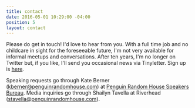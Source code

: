 ```yaml
---
title: contact
date: 2016-05-01 10:29:00 -04:00
position: 5
layout: contact
---
```


Please do get in touch! I'd love to hear from you. With 
a full time job and no childcare in sight for the foreseeable future, I'm not very available for informal meetups and conversations. After ten years, I'm no longer on Twitter but, if you like, I'll send you occasional news via Tinyletter. Sign up is [here](https://tinyletter.com/sarahendren).

Speaking requests go through Kate Berner (kberner@penguinrandomhouse.com) at [Penguin Random House Speakers Bureau](https://www.prhspeakers.com/about-us). Media inquiries go through Shailyn Tavella at Riverhead (stavella@penguinrandomhouse.com).

